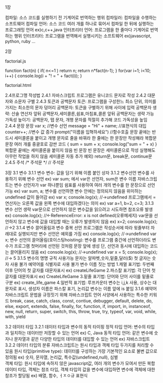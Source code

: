 1장


컴파일: 소스 코드를 실행하기 전 기계어로 번역하는 행위
컴파일러: 컴파일을 수행하는 소프트웨어
컴파일 언어: 소스 코드 여러 개를 하나로 묶어서 컴파일 한 뒤에 실행하는 프로그래밍 언어 ex)c,c++,java
인터프리터 언어: 프로그램을 한 줄마다 기계어로 번역하는 행위
인터프리터: 프로그램을 번역해서 실행시키는 소프트웨어 ex)javascript, python, ruby ...


2장

factorial.js

function fact(n) {
	if( n<=1 ) return n;
	return n*fact(n-1);
}
for(var i=1; i<10; i++) {
	console.log(i + "! = " + fact(i));
}

factorial.html

<!DOCTYPE html>
<html lang="ko">
<head>
    <meta charset="UTF-8">
    <title>팩토리얼 계산</title>
</head>
<body>
    <script>
        function fact(n) {
	     if( n<=1 ) return n;
	        return n*fact(n-1);
        }
        for(var i=1; i<10; i++) {
        	console.log(i + "! = " + fact(i));
        }
    </script>
</body>
</html>

2.4프로그맹 작성법
    2.4.1 자바스크립트 프로그램은 유니코드 문자로 작성
    2.4.2 대문자와 소문자 구별
    2.4.3 토큰과 공백문자
        토큰: 프로그램을 구성한느 최소 단위, 의미를 가지는 최소한의 문자 덩어리
        공백문자: 토큰을 구별하기 위해 사이에 입력
        공백문자 생략: 산술 연산자 앞뒤 공백문자,세미콜론,쉼표,마침표,콜론 앞뒤 공백문자는 생략 가능
        가독성 높이기: 공백문자, 탭 문자, 개행 문자를 적절히 추가해 코드 가독성을 높임
    2.4.4 문장
        문장
            var x;   //변수 선언
             message = "Hi" + name;   //표현식의 대입
            counter++;  //변수 값 증가
            prompt("이름을 입혁하세요")   //함수호출
            문장 끝에는 반드시 세미콜론을 붙이고 개행 문자로 줄을 바꿔라
            한 줄에는 한 문장만 작성해라
        복합문
            문장 여러 개를 중괄호로 감싼 코드
            {
                sum = sum + x;
                console.log("sum = " + x)
            }
            복합문 끝에는 세미콜론을 붙이지 않음
        빈 문장
            빈 문장은 세미콜론으로 작성
            실행해도 아무런 작업을 하지 않음
        세미콜론 자동 추가
            예외) return문, break문, continue문
    2.4.5 주석
        /* 주석문 */
        // 주석문 


3장
3.1 변수
    3.1.1 변수
        변수: 값을 담기 위해 이름 붙인 상자
    3.1.2 변수선언
        변수를 사용하기 위해 변수 선언
        ex) var sum; 에서
        var은 선언자, sum은 변수 이름
        자바스크립트는 변수 선언자가 var 하나뿐임
        쉼표를 사용하여 여러 개의 변수를 한 문장으로 선언가능 ex) var sum, a;
        변수를 선언하면 변수 안에는 정의되지 않음을 위미하는 undefined 값이 들어감
        ex) var x; console.log(x);  //->undefined
        프로그램에서 =연산자는 오른쪽 값을 왼쪽 변수에 대입하겠다는 의미
        ex) var a=1, b=2, c=3;
    3.1.3 변수 선언 생략
        var문으로 선언하지 않은 변수값을 읽으려고 시도하면 참조오류 발생
        ex) console.log(x);     //<-ReferenceError: x is not defined(오류메세지)
        var문을 선언하지 않고 변수에 값을 대입할 때는 오류가 발생하지 않음
        ex) x=2; console.log(x);    //->2
    3.1.4 변수 끌어올림과 변수 중복 선언
        프로그램은 작성순서에 따라 윗줄부터 차례대로 실행되지만 변수 선언은 예외를 가짐
        ex) console.log(x);     //->undefined
            var x;
        변수 선언의 끌어올림(호이스팅hoisting): 변수를 프로그램 중간에 선언하더라도 변수가 프로그램 첫머리에 선언된 것처럼 문장 앞에 생성
        단, 선언과 동시에 대입하는 코드는 끌어올리지 않음
        ex) console.log(x);      //->undefined
            var x = 5;
            console.log(x);      //-> 5
    3.1.5 변수의 명명 규칙
        사용가능 문자는 알파벳,숫자,밑줄,달러($)
        첫 글자는 숫자 사용 불가
        예약어를 식별자로 사용 불가
            변수 이름 짓는 방법
            1.캐멀 표기법: 두번째 이후 단어의 첫 글자를 대문자표시 ex) createLifeGame
            2.파스칼 표기법: 각 단어 첫 글자를 대문자표시 ex) CreateLifeGame
            3.밑줄 표기법: 단어와 단어 사이를 밑줄로 구분 ex) create_life_game
            4.일반적 표기법: 루프카운터 변수는 i,j,k 사용, 상수는 대문자로 표시, 생성자 이름은  파스칼 표기, 논리값 변수는 이름 앞에 is 붙임
    3.1.6 예약어
        자바스크립트 문법을 규정짓기 위해 자바스크립트 언어 사양에서 사용하는 특수한 키워드
        break, case, catch, class, const, contiue, debugger, default, delete, do, else, export, extends, false, finally, for, function, if, import, in, instanceof, new, null, return, super, switch, this, throw, true, try, typeof, var, void, while, with, yield
    
3.2 데이터 타입
    3.2.1 데이터 타입과 변수의 동적 타이핑
        정적 타입 언어: 변수의 타입과 일치하는 데이터만 저장할 수 있는 언어 ex) C, Java
        동적 타입 언어: 같은 변수에 숫자나 문자열과 같은 다양한 타입의 데이터를 대입할 수 있는 언어 ex) 자바스크립트
    3.2.2 데이터 타입의 분류
        자바스크립트는 원시 타입과 객체 타입 두가지를 처리할 수 있음
        원시 타입(primitive type): 데이터를 구성하는 가장 기본적인 요소로 불변 값으로 정의됨
            ex) 숫자, 문자열, 논리값, 특수값(undefined,null), 심벌                      
        객체 타입: 원시 타입에 속하지 않은 javascript값, 여러 개의 변수가 모여서 만든 복합 데이터 타입, 객체는 참조 타입, 객체 타입의 값을 변수에 대입하면 변수에 객체에 대한 참조가 할당됨
            ex) 배열, 함수, ㅓㅈㅇ규 표현식